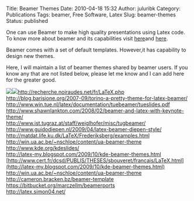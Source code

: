 Title: Beamer Themes
Date: 2010-04-18 15:32
Author: juluribk
Category: Publications
Tags: beamer, Free Software, Latex
Slug: beamer-themes
Status: published

One can use Beamer to make high quality presentations using Latex code. To know more about beamer and its capabilities visit [here](http://en.wikipedia.org/wiki/Beamer_%28LaTeX%29)and [here](http://latex-beamer.sourceforge.net/beamerexample1.pdf).

Beamer comes with a set of default templates. However,it has capability to design new themes.

Here, I will maintain a list of beamer themes shared by beamer users. If you know any that are not listed below, please let me know and I can add here for the greater good.

![](file:///tmp/moz-screenshot.png)![](file:///tmp/moz-screenshot-1.png)<http://recherche.noiraudes.net/fr/LaTeX.php>  
<http://blog.barisione.org/2007-09/torino-a-pretty-theme-for-latex-beamer/>  
<http://www.win.tue.nl/latex/documentation/tuebeamer/tueslides.pdf>  
<http://www.shawnlankton.com/2008/02/beamer-and-latex-with-keynote-theme/>  
<http://www.ist.tugraz.at/staff/weiglhofer/misc/tugbeamer/>  
<http://www.guidodiepen.nl/2009/04/latex-beamer-diepen-style/>  
<http://matdat.life.ku.dk/LaTeX/Frederiksberg/examples.html>  
<http://win.ua.ac.be/~nschloe/content/ua-beamer-theme>  
<http://www.kde.org/kdeslides/>  
<http://latex-my.blogspot.com/2009/10/kde-beamer-themes.html>  
[http://www.cert.fr/dcsd/PUBLIS/THESES/sbouveret/francais/LaTeX.html](http://latex-my.blogspot.com/2009/10/kde-beamer-themes.html)  
<http://win.ua.ac.be/~nschloe/content/ua-beamer-theme>  
<http://cameron.bracken.bz/beamer-template>  
<https://bitbucket.org/marczellm/beamerports>  
<http://latex.simon04.net/>
